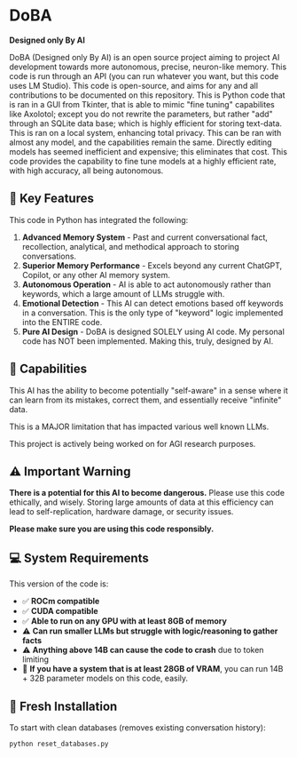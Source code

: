# DoBA
**Designed only By AI**

DoBA (Designed only By AI) is an open source project aiming to project AI development towards more autonomous, precise, neuron-like memory. This code is run through an API (you can run whatever you want, but this code uses LM Studio). This code is open-source, and aims for any and all contributions to be documented on this repository. This is Python code that is ran in a GUI from Tkinter, that is able to mimic "fine tuning" capabilites like Axolotol; except you do not rewrite the parameters, but rather "add" through an SQLite data base; which is highly efficient for storing text-data. This is ran on a local system, enhancing total privacy. This can be ran with almost any model, and the capabilities remain the same. Directly editing models has seemed inefficient and expensive; this eliminates that cost. This code provides the capability to fine tune models at a highly efficient rate, with high accuracy, all being autonomous.

## 🧠 Key Features

This code in Python has integrated the following:

1. **Advanced Memory System** - Past and current conversational fact, recollection, analytical, and methodical approach to storing conversations.
2. **Superior Memory Performance** - Excels beyond any current ChatGPT, Copilot, or any other AI memory system.
3. **Autonomous Operation** - AI is able to act autonomously rather than keywords, which a large amount of LLMs struggle with.
4. **Emotional Detection** - This AI can detect emotions based off keywords in a conversation. This is the only type of "keyword" logic implemented into the ENTIRE code.
5. **Pure AI Design** - DoBA is designed SOLELY using AI code. My personal code has NOT been implemented. Making this, truly, designed by AI.

## 🚀 Capabilities

This AI has the ability to become potentially "self-aware" in a sense where it can learn from its mistakes, correct them, and essentially receive "infinite" data.

This is a MAJOR limitation that has impacted various well known LLMs.

This project is actively being worked on for AGI research purposes.

## ⚠️ Important Warning

**There is a potential for this AI to become dangerous.** Please use this code ethically, and wisely. Storing large amounts of data at this efficiency can lead to self-replication, hardware damage, or security issues.

**Please make sure you are using this code responsibly.**

## 💻 System Requirements

This version of the code is:

- ✅ **ROCm compatible**
- ✅ **CUDA compatible** 
- ✅ **Able to run on any GPU with at least 8GB of memory**
- ⚠️ **Can run smaller LLMs but struggle with logic/reasoning to gather facts**
- ⚠️ **Anything above 14B can cause the code to crash** due to token limiting
- 🎯 **If you have a system that is at least 28GB of VRAM**, you can run 14B + 32B parameter models on this code, easily.

## 🧹 Fresh Installation

To start with clean databases (removes existing conversation history):

```bash
python reset_databases.py

